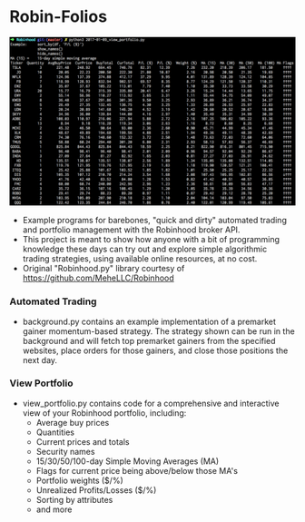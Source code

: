 # Robin-Folios

![interface screenshot](shot1.png)

* Example programs for barebones, "quick and dirty" automated trading and portfolio management with the Robinhood broker API.
* This project is meant to show how anyone with a bit of programming knowledge these days can try out and explore simple algorithmic trading strategies, using available online resources, at no cost.
* Original "Robinhood.py" library courtesy of https://github.com/MeheLLC/Robinhood

### Automated Trading
* background.py contains an example implementation of a premarket gainer momentum-based strategy. The strategy shown can be run in the background and will fetch top premarket gainers from the specified websites, place orders for those gainers, and close those positions the next day.

### View Portfolio
* view_portfolio.py contains code for a comprehensive and interactive view of your Robinhood portfolio, including:
  + Average buy prices
  + Quantities
  + Current prices and totals
  + Security names
  + 15/30/50/100-day Simple Moving Averages (MA)
  + Flags for current price being above/below those MA's
  + Portfolio weights ($/%)
  + Unrealized Profits/Losses ($/%)
  + Sorting by attributes
  + and more
